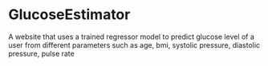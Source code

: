 # GlucoseEstimator
A website that uses a trained regressor model to predict glucose level of a user from different parameters such as age, bmi, systolic pressure, diastolic pressure, pulse rate
